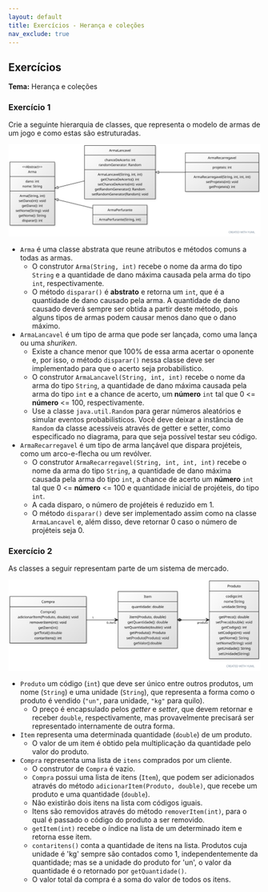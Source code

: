 ```yaml
---
layout: default
title: Exercícios - Herança e coleções
nav_exclude: true
---
```


## Exercícios

**Tema:** Herança e coleções

### Exercício 1

Crie a seguinte hierarquia de classes, que representa o modelo de armas de um jogo e como estas são estruturadas.

![Diagrama de classes](/content/images/arma.svg)

- `Arma` é uma classe abstrata que reune atributos e métodos comuns a todas as armas.
  - O construtor `Arma(String, int)` recebe o nome da arma do tipo `String` e a quantidade de dano máxima causada pela arma do tipo `int`, respectivamente.
  - O método `disparar()` é **abstrato** e retorna um `int`, que é a quantidade de dano causado pela arma. A quantidade de dano causado deverá sempre ser obtida a partir deste método, pois alguns tipos de armas podem causar menos dano que o dano máximo.
- `ArmaLancavel` é um tipo de arma que pode ser lançada, como uma lança ou uma _shuriken_.
  - Existe a chance menor que 100% de essa arma acertar o oponente e, por isso, o método `disparar()` nessa classe deve ser implementado para que o acerto seja probabilistico.
  - O construtor `ArmaLancavel(String, int, int)` recebe o nome da arma do tipo `String`, a quantidade de dano máxima causada pela arma do tipo `int` e a chance de acerto, um **número** `int` tal que 0 <= **número** <= 100, respectivamente.
  - Use a classe `java.util.Random` para gerar números aleatórios e simular eventos probabilisticos. Você deve deixar a instância de `Random` da classe acessíveis através de getter e setter, como especificado no diagrama, para que seja possível testar seu código.
- `ArmaRecarregavel` é um tipo de arma lançável que dispara projéteis, como um arco-e-flecha ou um revólver.
  - O construtor `ArmaRecarregavel(String, int, int, int)` recebe o nome da arma do tipo `String`, a quantidade de dano máxima causada pela arma do tipo `int`, a chance de acerto um **número** `int` tal que 0 <= **número** <= 100 e quantidade inicial de projéteis, do tipo `int`.
  - A cada disparo, o número de projéteis é reduzido em 1.
  - O método `disparar()` deve ser implementado assim como na classe `ArmaLancavel` e, além disso, deve retornar 0 caso o número de projéteis seja 0.

### Exercício 2

As classes a seguir representam parte de um sistema de mercado.

![Diagrama de classes](/content/images/compra.svg)

- `Produto` um código (`int`) que deve ser único entre outros produtos, um nome (`String`) e uma unidade (`String`), que representa a forma como o produto é vendido (`"un"`, para unidade, `"kg"` para quilo).
  - O preço é encapsulado pelos _getter_ e _setter_, que devem retornar e receber `double`, respectivamente, mas provavelmente precisará ser representado internamente de outra forma.
- `Item` representa uma determinada quantidade (`double`) de um produto.
  - O valor de um item é obtido pela multiplicação da quantidade pelo valor do produto.
- `Compra` representa uma lista de `itens` comprados por um cliente.
  - O construtor de `Compra` é vazio.
  - `Compra` possui uma lista de itens (`Item`), que podem ser adicionados através do método `adicionarItem(Produto, double)`, que recebe um produto e uma quantidade (`double`).
  - Não existirão dois itens na lista com códigos iguais.
  - Itens são removidos através do método `removerItem(int)`, para o qual é passado o código do produto a ser removido.
  - `getItem(int)` recebe o índice na lista de um determinado item e retorna esse item.
  - `contaritens()` conta a quantidade de itens na lista. Produtos cuja unidade é 'kg' sempre são contados como 1, independentemente da quantidade; mas se a unidade do produto for 'un', o valor da quantidade é o retornado por `getQuantidade()`.
  - O valor total da compra é a soma do valor de todos os itens.
